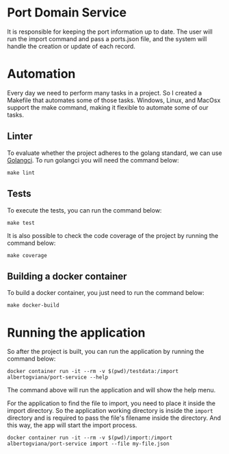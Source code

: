 # Port Domain Service

It is responsible for keeping the port information up to date. The user will run the import command and pass a ports.json file, and the system will handle the creation or update of each record.

# Automation

Every day we need to perform many tasks in a project. So I created a Makefile that automates some of those tasks. Windows, Linux, and MacOsx support the make command, making it flexible to automate some of our tasks.

## Linter

To evaluate whether the project adheres to the golang standard, we can use [Golangci](https://golangci-lint.run/). To run golangci you will need the command below:

```
make lint
```

## Tests

To execute the tests, you can run the command below:

```
make test
```

It is also possible to check the code coverage of the project by running the command below:

```
make coverage
```

## Building a docker container

To build a docker container, you just need to run the command below:

```
make docker-build
```

# Running the application

So after the project is built, you can run the application by running the command below:

```
docker container run -it --rm -v $(pwd)/testdata:/import  albertogviana/port-service --help
```

The command above will run the application and will show the help menu.


For the application to find the file to import, you need to place it inside the import directory. So the application working directory is inside the `import` directory and is required to pass the file's filename inside the directory. And this way, the app will start the import process.

```
docker container run -it --rm -v $(pwd)/import:/import albertogviana/port-service import --file my-file.json
```
